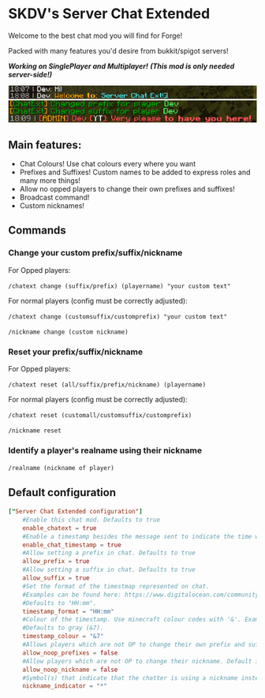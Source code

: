 # SKDV's Server Chat Extended

Welcome to the best chat mod you will find for Forge!

Packed with many features you'd desire from bukkit/spigot servers!

***Working on SinglePlayer and Multiplayer!*** ***(This mod is only needed server-side!)***

![welcome_image](https://raw.githubusercontent.com/SkinnyDevi/server-chat-ext/master/images/intro_image1.png)
![prefix_show](https://raw.githubusercontent.com/SkinnyDevi/server-chat-ext/master/images/intro_image2.png)

## Main features:
- Chat Colours! Use chat colours every where you want
- Prefixes and Suffixes! Custom names to be added to express roles and many more things!
- Allow no opped players to change their own prefixes and suffixes!
- Broadcast command!
- Custom nicknames!

## Commands
### Change your custom prefix/suffix/nickname
For Opped players:

``
/chatext change (suffix/prefix) (playername) "your custom text"
``

For normal players (config must be correctly adjusted):

``
/chatext change (customsuffix/customprefix) "your custom text"
``

``
/nickname change (custom nickname)
``

### Reset your prefix/suffix/nickname
For Opped players:

``
/chatext reset (all/suffix/prefix/nickname) (playername)
``

For normal players (config must be correctly adjusted):

``
/chatext reset (customall/customsuffix/customprefix)
``

``
/nickname reset
``

### Identify a player's realname using their nickname
``
/realname (nickname of player)
``

## Default configuration
```toml
["Server Chat Extended configuration"]
    #Enable this chat mod. Defaults to true
    enable_chatext = true
    #Enable a timestamp besides the message sent to indicate the time when the message was sent. Defaults to true
    enable_chat_timestamp = true
    #Allow setting a prefix in chat. Defaults to true
    allow_prefix = true
    #Allow setting a suffix in chat. Defaults to true
    allow_suffix = true
    #Set the format of the timestmap represented on chat. 
    #Examples can be found here: https://www.digitalocean.com/community/tutorials/java-simpledateformat-java-date-format#java-simpledateformat 
    #Defaults to "HH:mm".
    timestamp_format = "HH:mm"
    #Colour of the timestamp. Use minecraft colour codes with '&'. Examples: &c, &l, &5.
    #Defaults to gray (&7).
    timestamp_colour = "&7"
    #Allows players which are not OP to change their own prefix and suffix. Defaults to false
    allow_noop_prefixes = false
    #Allow players which are not OP to change their nickname. Default is false.
    allow_noop_nickname = false
    #Symbol(s) that indicate that the chatter is using a nickname instead of a realname. Defaults to '*'.
    nickname_indicator = "*"
```
